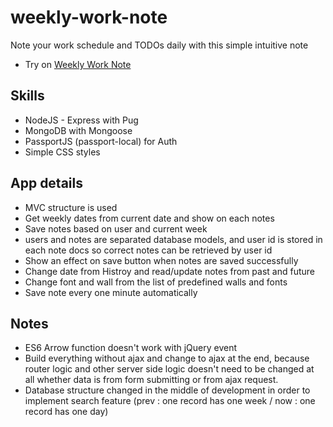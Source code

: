 # weekly-work-note
Note your work schedule and TODOs daily with this simple intuitive note
- Try on [Weekly Work Note](https://worknote.herokuapp.com/ "Weekly Work Note")

## Skills
- NodeJS - Express with Pug
- MongoDB with Mongoose
- PassportJS (passport-local) for Auth
- Simple CSS styles

## App details
- MVC structure is used
- Get weekly dates from current date and show on each notes
- Save notes based on user and current week
- users and notes are separated database models, and user id is stored in each note docs so correct notes can be retrieved by user id
- Show an effect on save button when notes are saved successfully
- Change date from Histroy and read/update notes from past and future
- Change font and wall from the list of predefined walls and fonts
- Save note every one minute automatically


## Notes
- ES6 Arrow function doesn't work with jQuery event
- Build everything without ajax and change to ajax at the end, because router logic and other server side logic doesn't need to be changed at all whether data is from form submitting or from ajax request.
- Database structure changed in the middle of development in order to implement search feature 
(prev : one record has one week / now : one record has one day)
